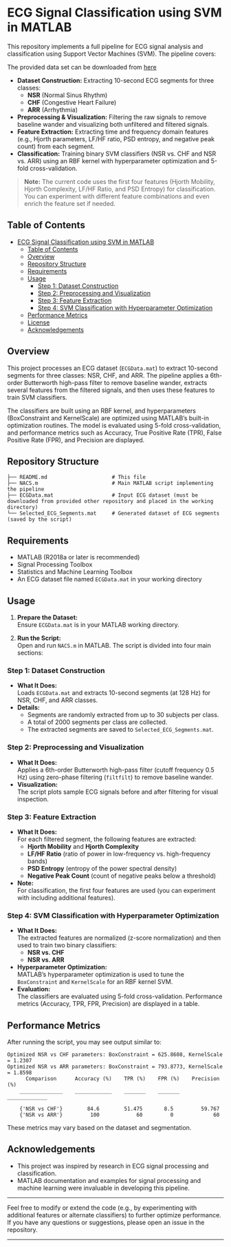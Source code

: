 # ECG Signal Classification using SVM in MATLAB

This repository implements a full pipeline for ECG signal analysis and classification using Support Vector Machines (SVM). The pipeline covers:

The provided data set can be downloaded from [here](https://github.com/mathworks/physionet_ECG_data)

- **Dataset Construction:** Extracting 10-second ECG segments for three classes:
  - **NSR** (Normal Sinus Rhythm)
  - **CHF** (Congestive Heart Failure)
  - **ARR** (Arrhythmia)
- **Preprocessing & Visualization:** Filtering the raw signals to remove baseline wander and visualizing both unfiltered and filtered signals.
- **Feature Extraction:** Extracting time and frequency domain features (e.g., Hjorth parameters, LF/HF ratio, PSD entropy, and negative peak count) from each segment.
- **Classification:** Training binary SVM classifiers (NSR vs. CHF and NSR vs. ARR) using an RBF kernel with hyperparameter optimization and 5-fold cross-validation.

> **Note:** The current code uses the first four features (Hjorth Mobility, Hjorth Complexity, LF/HF Ratio, and PSD Entropy) for classification. You can experiment with different feature combinations and even enrich the feature set if needed.

## Table of Contents

- [ECG Signal Classification using SVM in MATLAB](#ecg-signal-classification-using-svm-in-matlab)
  - [Table of Contents](#table-of-contents)
  - [Overview](#overview)
  - [Repository Structure](#repository-structure)
  - [Requirements](#requirements)
  - [Usage](#usage)
    - [Step 1: Dataset Construction](#step-1-dataset-construction)
    - [Step 2: Preprocessing and Visualization](#step-2-preprocessing-and-visualization)
    - [Step 3: Feature Extraction](#step-3-feature-extraction)
    - [Step 4: SVM Classification with Hyperparameter Optimization](#step-4-svm-classification-with-hyperparameter-optimization)
  - [Performance Metrics](#performance-metrics)
  - [License](#license)
  - [Acknowledgements](#acknowledgements)

## Overview

This project processes an ECG dataset (`ECGData.mat`) to extract 10-second segments for three classes: NSR, CHF, and ARR. The pipeline applies a 6th-order Butterworth high-pass filter to remove baseline wander, extracts several features from the filtered signals, and then uses these features to train SVM classifiers.

The classifiers are built using an RBF kernel, and hyperparameters (BoxConstraint and KernelScale) are optimized using MATLAB’s built-in optimization routines. The model is evaluated using 5-fold cross-validation, and performance metrics such as Accuracy, True Positive Rate (TPR), False Positive Rate (FPR), and Precision are displayed.

## Repository Structure

```
├── README.md                     # This file
├── NACS.m                        # Main MATLAB script implementing the pipeline
├── ECGData.mat                   # Input ECG dataset (must be downloaded from provided other repository and placed in the working directory)
└── Selected_ECG_Segments.mat     # Generated dataset of ECG segments (saved by the script)
```

## Requirements

- MATLAB (R2018a or later is recommended)
- Signal Processing Toolbox
- Statistics and Machine Learning Toolbox
- An ECG dataset file named `ECGData.mat` in your working directory

## Usage

1. **Prepare the Dataset:**  
   Ensure `ECGData.mat` is in your MATLAB working directory.

2. **Run the Script:**  
   Open and run `NACS.m` in MATLAB. The script is divided into four main sections:

### Step 1: Dataset Construction

- **What It Does:**  
  Loads `ECGData.mat` and extracts 10-second segments (at 128 Hz) for NSR, CHF, and ARR classes.  
- **Details:**  
  - Segments are randomly extracted from up to 30 subjects per class.
  - A total of 2000 segments per class are collected.
  - The extracted segments are saved to `Selected_ECG_Segments.mat`.

### Step 2: Preprocessing and Visualization

- **What It Does:**  
  Applies a 6th-order Butterworth high-pass filter (cutoff frequency 0.5 Hz) using zero-phase filtering (`filtfilt`) to remove baseline wander.
- **Visualization:**  
  The script plots sample ECG signals before and after filtering for visual inspection.

### Step 3: Feature Extraction

- **What It Does:**  
  For each filtered segment, the following features are extracted:
  - **Hjorth Mobility** and **Hjorth Complexity**
  - **LF/HF Ratio** (ratio of power in low-frequency vs. high-frequency bands)
  - **PSD Entropy** (entropy of the power spectral density)
  - **Negative Peak Count** (count of negative peaks below a threshold)
- **Note:**  
  For classification, the first four features are used (you can experiment with including additional features).

### Step 4: SVM Classification with Hyperparameter Optimization

- **What It Does:**  
  The extracted features are normalized (z-score normalization) and then used to train two binary classifiers:
  - **NSR vs. CHF**
  - **NSR vs. ARR**
- **Hyperparameter Optimization:**  
  MATLAB’s hyperparameter optimization is used to tune the `BoxConstraint` and `KernelScale` for an RBF kernel SVM.
- **Evaluation:**  
  The classifiers are evaluated using 5-fold cross-validation. Performance metrics (Accuracy, TPR, FPR, Precision) are displayed in a table.

## Performance Metrics

After running the script, you may see output similar to:

```
Optimized NSR vs CHF parameters: BoxConstraint = 625.8608, KernelScale = 1.2307
Optimized NSR vs ARR parameters: BoxConstraint = 793.8773, KernelScale = 1.8598
      Comparison      Accuracy (%)    TPR (%)    FPR (%)    Precision (%)
    ______________    ____________    _______    _______    _____________

    {'NSR vs CHF'}        84.6        51.475       8.5         59.767    
    {'NSR vs ARR'}         100            60         0             60    
```

These metrics may vary based on the dataset and segmentation.

## Acknowledgements

- This project was inspired by research in ECG signal processing and classification.
- MATLAB documentation and examples for signal processing and machine learning were invaluable in developing this pipeline.

---

Feel free to modify or extend the code (e.g., by experimenting with additional features or alternate classifiers) to further optimize performance. If you have any questions or suggestions, please open an issue in the repository.

---
